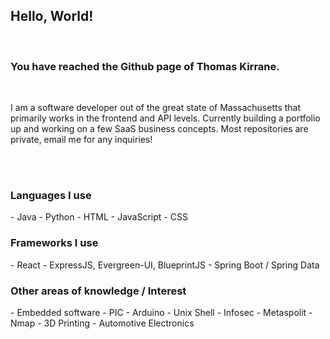 <h2>Hello, World!</h2><br>
<h3>You have reached the Github page of Thomas Kirrane.</h3><br>
<p>I am a software developer out of the great state of Massachusetts that primarily works in the frontend and API levels. Currently building a portfolio up and working on a few SaaS business concepts. Most repositories are private, email me for any inquiries!</p><br><br>

<h3>Languages I use</h3>
 - Java
 - Python
 - HTML
 - JavaScript
 - CSS

<h3>Frameworks I use</h3>
 - React
 - ExpressJS, Evergreen-UI, BlueprintJS
 - Spring Boot / Spring Data

<h3>Other areas of knowledge / Interest</h3>
 - Embedded software
  - PIC
  - Arduino
 - Unix Shell
 - Infosec
  - Metaspolit
  - Nmap
 - 3D Printing
 - Automotive Electronics
